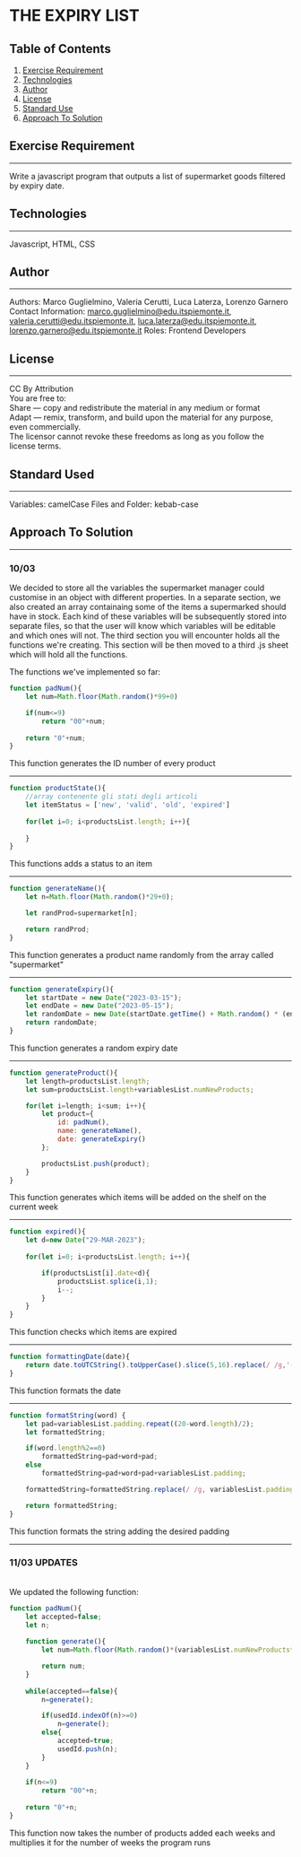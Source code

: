 # THE EXPIRY LIST

## Table of Contents
1. [Exercise Requirement](#exercise-requirement)
2. [Technologies](#technologies)
3. [Author](#author)
4. [License](#license)
5. [Standard Use](#standard-use)
6. [Approach To Solution](#approach-to-solution)

## Exercise Requirement
***
Write a javascript program that outputs a list of supermarket goods filtered by expiry date.

## Technologies
***
Javascript, HTML, CSS

## Author
***
Authors: Marco Guglielmino, Valeria Cerutti, Luca Laterza, Lorenzo Garnero
Contact Information: marco.guglielmino@edu.itspiemonte.it, valeria.cerutti@edu.itspiemonte.it, luca.laterza@edu.itspiemonte.it, lorenzo.garnero@edu.itspiemonte.it
Roles: Frontend Developers

## License
***
CC By Attribution  
You are free to:  
Share — copy and redistribute the material in any medium or format  
Adapt — remix, transform, and build upon the material for any purpose, even commercially.  
The licensor cannot revoke these freedoms as long as you follow the license terms.

## Standard Used
***
Variables: camelCase
Files and Folder: kebab-case

## Approach To Solution
***
### 10/03
We decided to store all the variables the supermarket manager could customise in an object with different properties. In a separate section, we also created an array containaing some of the items a supermarked should have in stock. Each kind of these variables will be subsequently stored into separate files, so that the user will know which variables will be editable and which ones will not.
The third section you will encounter holds all the functions we're creating. This section will be then moved to a third .js sheet which will hold all the functions. 

The functions we've implemented so far:
```javascript
function padNum(){
    let num=Math.floor(Math.random()*99+0)

    if(num<=9)
        return "00"+num;
    
    return "0"+num;
}
```

This function generates the ID number of every product

***

```javascript
function productState(){
    //array contenente gli stati degli articoli
    let itemStatus = ['new', 'valid', 'old', 'expired']
    
    for(let i=0; i<productsList.length; i++){
        
    }
}
```

This functions adds a status to an item

***

```javascript
function generateName(){
    let n=Math.floor(Math.random()*29+0);

    let randProd=supermarket[n];

    return randProd;
}
```

This function generates a product name randomly from the array called "supermarket"

***

```javascript
function generateExpiry(){
    let startDate = new Date("2023-03-15"); 
    let endDate = new Date("2023-05-15");
    let randomDate = new Date(startDate.getTime() + Math.random() * (endDate.getTime() - startDate.getTime())+0);
    return randomDate;
}
```

This function generates a random expiry date

***

```javascript
function generateProduct(){
    let length=productsList.length;
    let sum=productsList.length+variablesList.numNewProducts;

    for(let i=length; i<sum; i++){
        let product={
            id: padNum(),
            name: generateName(),
            date: generateExpiry()
        };

        productsList.push(product);
    }
} 
```

This function generates which items will be added on the shelf on the current week

***

```javascript
function expired(){
    let d=new Date("29-MAR-2023");
    
    for(let i=0; i<productsList.length; i++){

        if(productsList[i].date<d){
            productsList.splice(i,1);
            i--;
        }
    }
}
```

This function checks which items are expired

***

```javascript
function formattingDate(date){
    return date.toUTCString().toUpperCase().slice(5,16).replace(/ /g,'-')
}
```

This function formats the date

***

```javascript
function formatString(word) {
    let pad=variablesList.padding.repeat((20-word.length)/2);
    let formattedString;

    if(word.length%2==0)
        formattedString=pad+word+pad;
    else
        formattedString=pad+word+pad+variablesList.padding;

    formattedString=formattedString.replace(/ /g, variablesList.padding);

    return formattedString;
}
```

This function formats the string adding the desired padding

***
### 11/03 UPDATES 
<br>
We updated the following function:

```javascript
function padNum(){
    let accepted=false;
    let n;
    
    function generate(){
        let num=Math.floor(Math.random()*(variablesList.numNewProducts*variablesList.weeksUntilEnd)+0);

        return num;
    }
    
    while(accepted==false){
        n=generate();

        if(usedId.indexOf(n)>=0)
            n=generate();
        else{
            accepted=true;
            usedId.push(n);
        }
    }
   
    if(n<=9)
        return "00"+n;
    
    return "0"+n; 
}
```

This function now takes the number of products added each weeks and multiplies it for the number of weeks the program runs